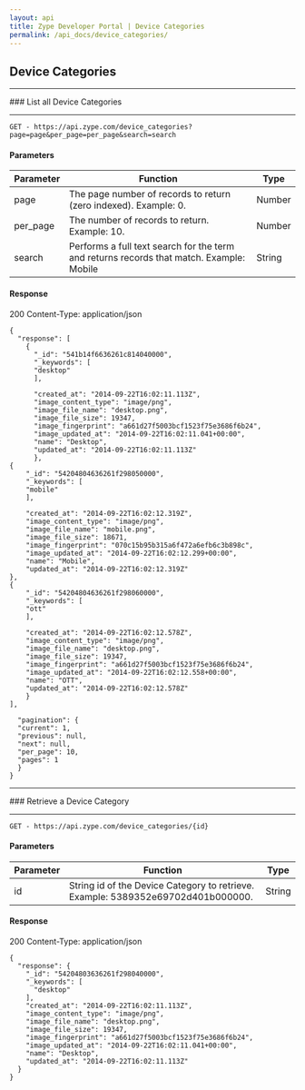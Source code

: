 ```yaml
---
layout: api
title: Zype Developer Portal | Device Categories
permalink: /api_docs/device_categories/
---
```


## Device Categories
<hr>
### List all Device Categories
<hr>

<pre><code>GET - https://api.zype.com/device_categories?page=page&per_page=per_page&search=search
</code></pre>

#### Parameters

Parameter | Function | Type
--------- | -------- | ----
page | The page number of records to return (zero indexed). Example: 0. | Number
per_page | The number of records to return. Example: 10. | Number
search | Performs a full text search for the term and returns records that match. Example: Mobile | String

#### Response
200
Content-Type: application/json

<pre><code>{
  "response": [
    {
      "&#95;id": "541b14f6636261c814040000",
      "&#95;keywords": [
      "desktop"
      ],

      "created_at": "2014-09-22T16:02:11.113Z",
      "image_content_type": "image/png",
      "image_file_name": "desktop.png",
      "image_file_size": 19347,
      "image_fingerprint": "a661d27f5003bcf1523f75e3686f6b24",
      "image_updated_at": "2014-09-22T16:02:11.041+00:00",
      "name": "Desktop",
      "updated_at": "2014-09-22T16:02:11.113Z"
      },
{
    "&#95;id": "54204804636261f298050000",
    "&#95;keywords": [
    "mobile"
    ],

    "created_at": "2014-09-22T16:02:12.319Z",
    "image_content_type": "image/png",
    "image_file_name": "mobile.png",
    "image_file_size": 18671,
    "image_fingerprint": "070c15b95b315a6f472a6efb6c3b898c",
    "image_updated_at": "2014-09-22T16:02:12.299+00:00",
    "name": "Mobile",
    "updated_at": "2014-09-22T16:02:12.319Z"
},
{
    "&#95;id": "54204804636261f298060000",
    "&#95;keywords": [
    "ott"
    ],

    "created_at": "2014-09-22T16:02:12.578Z",
    "image_content_type": "image/png",
    "image_file_name": "desktop.png",
    "image_file_size": 19347,
    "image_fingerprint": "a661d27f5003bcf1523f75e3686f6b24",
    "image_updated_at": "2014-09-22T16:02:12.558+00:00",
    "name": "OTT",
    "updated_at": "2014-09-22T16:02:12.578Z"
    }
],

  "pagination": {
  "current": 1,
  "previous": null,
  "next": null,
  "per_page": 10,
  "pages": 1
  }
}
</code></pre>

<hr>
### Retrieve a Device Category
<hr>

<pre><code>GET - https://api.zype.com/device_categories/{id}
</code></pre>

#### Parameters

Parameter | Function | Type
--------- | -------- | ----
id | String id of the Device Category to retrieve. Example: 5389352e69702d401b000000. | String

#### Response
200
Content-Type: application/json

<pre><code>{
  "response": {
    "&#95;id": "54204803636261f298040000",
    "&#95;keywords": [
      "desktop"
    ],
    "created_at": "2014-09-22T16:02:11.113Z",
    "image_content_type": "image/png",
    "image_file_name": "desktop.png",
    "image_file_size": 19347,
    "image_fingerprint": "a661d27f5003bcf1523f75e3686f6b24",
    "image_updated_at": "2014-09-22T16:02:11.041+00:00",
    "name": "Desktop",
    "updated_at": "2014-09-22T16:02:11.113Z"
  }
}
